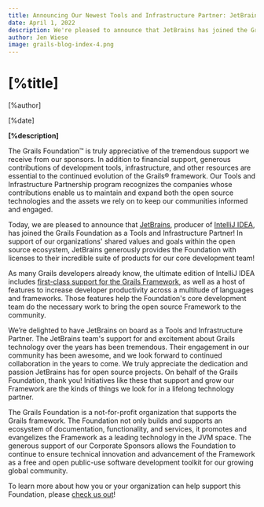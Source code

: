 ```yaml
---
title: Announcing Our Newest Tools and Infrastructure Partner: JetBrains
date: April 1, 2022
description: We're pleased to announce that JetBrains has joined the Grails Foundation as a Tools and Infrastructure Partner.
author: Jen Wiese
image: grails-blog-index-4.png
---
```


# [%title]

[%author]

[%date]

**[%description]**

The Grails Foundation™ is truly appreciative of the tremendous support we receive from our sponsors. In addition to financial support, generous contributions of development tools, infrastructure, and other resources are essential to the continued evolution of the Grails® framework. Our Tools and Infrastructure Partnership program recognizes the companies whose contributions enable us to maintain and expand both the open source technologies and the assets we rely on to keep our communities informed and engaged.

Today, we are pleased to announce that [JetBrains](https://www.jetbrains.com/), producer of [IntelliJ IDEA](https://www.jetbrains.com/idea/), has joined the Grails Foundation as a Tools and Infrastructure Partner! In support of our organizations' shared values and goals within the open source ecosystem, JetBrains generously provides the Foundation with licenses to their incredible suite of products for our core development team!

As many Grails developers already know, the ultimate edition of IntelliJ IDEA includes [first-class support for the Grails Framework](https://www.jetbrains.com/help/idea/getting-started-with-grails3.html), as well as a host of features to increase developer productivity across a multitude of languages and frameworks. Those features help the Foundation's core development team do the necessary work to bring the open source Framework to the community.

We’re delighted to have JetBrains on board as a Tools and Infrastructure Partner. The JetBrains team's support for and excitement about Grails technology over the years has been tremendous. Their engagement in our community has been awesome, and we look forward to continued collaboration in the years to come. We truly appreciate the dedication and passion JetBrains has for open source projects. On behalf of the Grails Foundation, thank you! Initiatives like these that support and grow our Framework are the kinds of things we look for in a lifelong technology partner. 

The Grails Foundation is a not-for-profit organization that supports the Grails framework. The Foundation not only builds and supports an ecosystem of documentation, functionality, and services, it promotes and evangelizes the Framework as a leading technology in the JVM space. The generous support of our Corporate Sponsors allows the Foundation to continue to ensure technical innovation and advancement of the Framework as a free and open public-use software development toolkit for our growing global community.

To learn more about how you or your organization can help support this Foundation, please [check us out](/)!